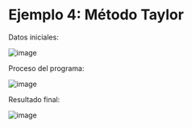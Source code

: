 # Ejemplo 4: Método Taylor

Datos iniciales:

![image](https://github.com/22030130/Numerical-Methods-/assets/147437999/63a11591-dcba-4a80-ada7-f1aad5ff5b26)

Proceso del programa:

![image](https://github.com/22030130/Numerical-Methods-/assets/147437999/f59e5957-ed1d-422f-b2f5-0bf26ec654e3)

Resultado final:

![image](https://github.com/22030130/Numerical-Methods-/assets/147437999/f633dc74-a973-4e93-a440-b92d522a42bb)


